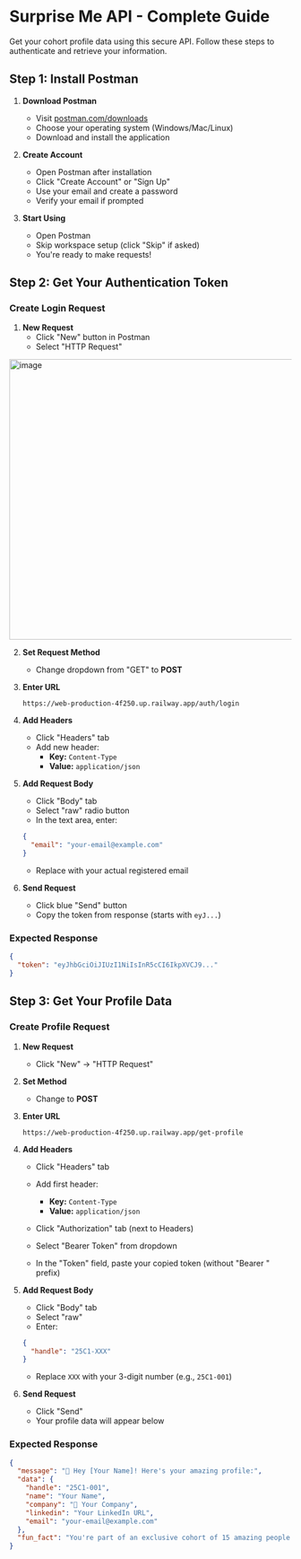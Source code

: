 # Surprise Me API - Complete Guide

Get your cohort profile data using this secure API. Follow these steps to authenticate and retrieve your information.

## Step 1: Install Postman

1. **Download Postman**
   - Visit [postman.com/downloads](https://www.postman.com/downloads/)
   - Choose your operating system (Windows/Mac/Linux)
   - Download and install the application

2. **Create Account**
   - Open Postman after installation
   - Click "Create Account" or "Sign Up"
   - Use your email and create a password
   - Verify your email if prompted

3. **Start Using**
   - Open Postman
   - Skip workspace setup (click "Skip" if asked)
   - You're ready to make requests!

## Step 2: Get Your Authentication Token

### Create Login Request
1. **New Request**
   - Click "New" button in Postman
   - Select "HTTP Request"
<img width="800" height="500" alt="image" src="https://github.com/user-attachments/assets/842c8efb-8bda-4d9e-a8c0-a52cc813d8eb" />

2. **Set Request Method**
   - Change dropdown from "GET" to **POST**

3. **Enter URL**
   ```
   https://web-production-4f250.up.railway.app/auth/login
   ```

4. **Add Headers**
   - Click "Headers" tab
   - Add new header:
     - **Key:** `Content-Type`
     - **Value:** `application/json`

5. **Add Request Body**
   - Click "Body" tab
   - Select "raw" radio button
   - In the text area, enter:
   ```json
   {
     "email": "your-email@example.com"
   }
   ```
   - Replace with your actual registered email

6. **Send Request**
   - Click blue "Send" button
   - Copy the token from response (starts with `eyJ...`)

### Expected Response
```json
{
  "token": "eyJhbGciOiJIUzI1NiIsInR5cCI6IkpXVCJ9..."
}
```

## Step 3: Get Your Profile Data

### Create Profile Request
1. **New Request**
   - Click "New" → "HTTP Request"

2. **Set Method**
   - Change to **POST**

3. **Enter URL**
   ```
   https://web-production-4f250.up.railway.app/get-profile
   ```

4. **Add Headers**
   - Click "Headers" tab
   - Add first header:
     - **Key:** `Content-Type`
     - **Value:** `application/json`
   
   - Click "Authorization" tab (next to Headers)
   - Select "Bearer Token" from dropdown
   - In the "Token" field, paste your copied token (without "Bearer " prefix)

5. **Add Request Body**
   - Click "Body" tab
   - Select "raw"
   - Enter:
   ```json
   {
     "handle": "25C1-XXX"
   }
   ```
   - Replace `XXX` with your 3-digit number (e.g., `25C1-001`)

6. **Send Request**
   - Click "Send"
   - Your profile data will appear below

### Expected Response
```json
{
  "message": "🎉 Hey [Your Name]! Here's your amazing profile:",
  "data": {
    "handle": "25C1-001",
    "name": "Your Name",
    "company": "💼 Your Company",
    "linkedin": "Your LinkedIn URL",
    "email": "your-email@example.com"
  },
  "fun_fact": "You're part of an exclusive cohort of 15 amazing people!"
}
```

